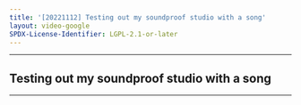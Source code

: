 ```yaml
---
title: '[20221112] Testing out my soundproof studio with a song'
layout: video-google
SPDX-License-Identifier: LGPL-2.1-or-later
---
```


---

## Testing out my soundproof studio with a song

<div class="container">
  <video-js id="my-video" class="vjs-fluid vjs-layout-medium" controls preload="auto" poster="https://xx58j-my.sharepoint.com/:i:/g/personal/akunanime_xx58j_onmicrosoft_com/EVLGJgMh269Nqgb7QXIRlhEBWM5MSi81tiqrKuhZ3qhQKw?download=1">
    <source src="https://drive.ayampenyet.eu.org/api/raw/?path=/%F0%9F%94%AE%20Unarchive%20Karaoke%20Moona/%5B20221112%5D%20%E3%80%90MoonUtau%E3%80%91Testing%20out%20my%20soundproof%20studio%20with%20a%20song%E3%80%90Unarchive%E3%80%91%20%5BMoona%20Hoshinova%20hololive-ID%5D%20(yMtmSiXkHII).mp4" type="video/mp4"/>
  </video-js>
</div>

---
